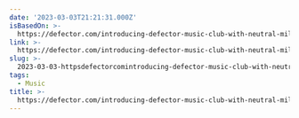 ```yaml
---
date: '2023-03-03T21:21:31.000Z'
isBasedOn: >-
  https://defector.com/introducing-defector-music-club-with-neutral-milk-hotels-magnum-opus-at-25
link: >-
  https://defector.com/introducing-defector-music-club-with-neutral-milk-hotels-magnum-opus-at-25
slug: >-
  2023-03-03-httpsdefectorcomintroducing-defector-music-club-with-neutral-milk-hotels-magnum-opus-at-25
tags:
  - Music
title: >-
  https://defector.com/introducing-defector-music-club-with-neutral-milk-hotels-magnum-opus-at-25
---
```


